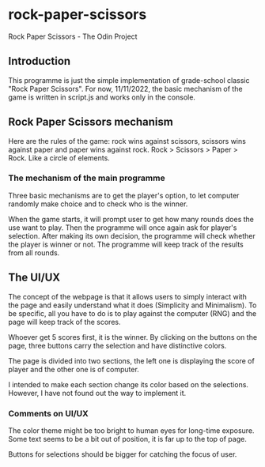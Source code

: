 # rock-paper-scissors

Rock Paper Scissors - The Odin Project

## Introduction


This programme is just the simple implementation of grade-school classic "Rock Paper Scissors". For now, 11/11/2022, the basic mechanism of the game is written in script.js and works only in the console.

## Rock Paper Scissors mechanism


Here are the rules of the game: rock wins against scissors, scissors wins against paper and paper wins against rock.
Rock > Scissors > Paper > Rock.
Like a circle of elements.

### The mechanism of the main programme


Three basic mechanisms are to get the player's option, to let computer randomly make choice and to check who is the winner.

When the game starts, it will prompt user to get how many rounds does the use want to play. Then the programme will once again ask for player's selection. After making its own decision, the programme will check whether the player is winner or not. The programme will keep track of the results from all rounds.

## The UI/UX


The concept of the webpage is that it allows users to simply interact with the page and easily understand what it does (Simplicity and Minimalism). To be specific, all you have to do is to play against the computer (RNG) and the page will keep track of the scores.

Whoever get 5 scores first, it is the winner. By clicking on the buttons on the page, three buttons carry the selection and have distinctive colors.

The page is divided into two sections, the left one is displaying the score of player and the other one is of computer.

I intended to make each section change its color based on the selections. However, I have not found out the way to implement it.

### Comments on UI/UX


The color theme might be too bright to human eyes for long-time exposure. Some text seems to be a bit out of position, it is far up to the top of page.

Buttons for selections should be bigger for catching the focus of user.
